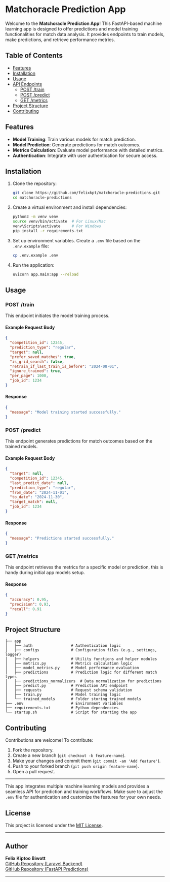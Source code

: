 # Matchoracle Prediction App

Welcome to the **Matchoracle Prediction App**! This FastAPI-based machine learning app is designed to offer predictions and model training functionalities for match data analysis. It provides endpoints to train models, make predictions, and retrieve performance metrics.

## Table of Contents
- [Features](#features)
- [Installation](#installation)
- [Usage](#usage)
- [API Endpoints](#api-endpoints)
  - [POST /train](#post-train)
  - [POST /predict](#post-predict)
  - [GET /metrics](#get-metrics)
- [Project Structure](#project-structure)
- [Contributing](#contributing)

## Features
- **Model Training**: Train various models for match prediction.
- **Model Prediction**: Generate predictions for match outcomes.
- **Metrics Calculation**: Evaluate model performance with detailed metrics.
- **Authentication**: Integrate with user authentication for secure access.

## Installation

1. Clone the repository:
    ```bash
    git clone https://github.com/felixkpt/matchoracle-predictions.git
    cd matchoracle-predictions
    ```

2. Create a virtual environment and install dependencies:
    ```bash
    python3 -m venv venv
    source venv/bin/activate  # For Linux/Mac
    venv\Scripts\activate     # For Windows
    pip install -r requirements.txt
    ```

3. Set up environment variables. Create a `.env` file based on the `.env.example` file:
    ```bash
    cp .env.example .env
    ```

4. Run the application:
    ```bash
    uvicorn app.main:app --reload
    ```

## Usage

### POST /train
This endpoint initiates the model training process.

#### Example Request Body
```json
{
  "competition_id": 12345,
  "prediction_type": "regular",
  "target": null,
  "prefer_saved_matches": true,
  "is_grid_search": false,
  "retrain_if_last_train_is_before": "2024-08-01",
  "ignore_trained": true,
  "per_page": 1000,
  "job_id": 1234
}
```

#### Response
```json
{
  "message": "Model training started successfully."
}
```

### POST /predict
This endpoint generates predictions for match outcomes based on the trained models.

#### Example Request Body
```json
{
  "target": null,
  "competition_id": 12345,
  "last_predict_date": null,
  "prediction_type": "regular",
  "from_date": "2024-11-01",
  "to_date": "2024-11-30",
  "target_match": null,
  "job_id": 1234
}
```

#### Response
```json
{
  "message": "Predictions started successfully."
}
```

### GET /metrics
This endpoint retrieves the metrics for a specific model or prediction, this is handy during initial app models setup.

#### Response
```json
{
  "accuracy": 0.95,
  "precision": 0.93,
  "recall": 0.91
}
```

## Project Structure

```
├── app
│   ├── auth                 # Authentication logic
│   ├── configs              # Configuration files (e.g., settings, logger)
│   ├── helpers              # Utility functions and helper modules
│   ├── metrics.py           # Metrics calculation logic
│   ├── model_metrics.py     # Model performance evaluation
│   ├── predictions          # Prediction logic for different match types
│   ├── predictions_normalizers  # Data normalization for predictions
│   ├── predict.py           # Prediction API endpoint
│   ├── requests             # Request schema validation
│   ├── train.py             # Model training logic
│   └── trained_models       # Folder storing trained models
├── .env                     # Environment variables
├── requirements.txt         # Python dependencies
└── startup.sh               # Script for starting the app
```

## Contributing

Contributions are welcome! To contribute:

1. Fork the repository.
2. Create a new branch (`git checkout -b feature-name`).
3. Make your changes and commit them (`git commit -am 'Add feature'`).
4. Push to your forked branch (`git push origin feature-name`).
5. Open a pull request.

---

This app integrates multiple machine learning models and provides a seamless API for prediction and training workflows. Make sure to adjust the `.env` file for authentication and customize the features for your own needs.

## License

This project is licensed under the [MIT License](https://opensource.org/licenses/MIT).

---

## Author

**Felix Kiptoo Biwott**  
[GitHub Repository (Laravel Backend)](https://github.com/felixkpt/matchoracle-be)  
[GitHub Repository (FastAPI Predictions)](https://github.com/felixkpt/matchoracle-predictions)

---
